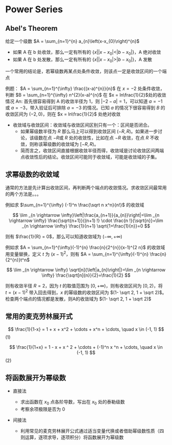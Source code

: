 # Power Series

## Abel's Theorem

给定一个级数 $A = \sum_{n=1}^{n} a_{n}\left(x-x_{0}\right)^{n}$

- 如果 A 在 b 处收敛，那么一定有所有的 $\{x | |x - x_0| < |b - x_0|\}$，A 绝对收敛
- 如果 A 在 b 处发散，那么一定有所有的 $\{x | |x - x_0| > |b - x_0|\}$，A 发散

一个常用的结论是，若幂级数再某点处条件收敛，则该点一定是收敛区间的一个端点

例题： $A = \sum_{n=1}^{\infty} \frac{(x-a)^{n}}{n}$ 在 $x = -2$ 处条件收敛，判断 $B = \sum_{n=1}^{\infty} n^{2}(x-a)^{n}$ 在 $x = ln\frac{1}{2}$处的收敛情况
An: 首先很容易得到 A 的收敛半径为 $1$，则 $|-2 - a| = 1$，可以知道 $a = -1$ 或 $a = -3$，带入验证后可排除 $a = -3$ 的情况。已知 $a$ 的情况下很容易得到 $B$ 的收敛区间为 $(-2, 0)$，则在 $x = ln\frac{1}{2}$ 处绝对收敛




- 收敛域与收敛区间：收敛域与收敛区间区别只有一个：区间是否闭合。
  - 如果幂级数半径为 $R$ 那么马上可以得到收敛区间 $(-R, R)$。如果进一步讨论，该级数在点 $-R$或 $R$ 处的收敛性，比如在点 $-R$ 收敛，在点 $R$ 不收敛，则称该幂级数的收敛域为 $[-R,R)$。
  - 简而言之，收敛区间直接根据收敛半径而得，收敛域是讨论收敛区间两端点收敛性后的结论。收敛区间可能同于收敛域，可能是收敛域的子集。

## 求幂级数的收敛域

通常的方法是先计算出收敛区间，再判断两个端点的收敛情况。求收敛区间最常用的两个方法是。。。

例如求 $\sum_{n=1}^{\infty} (-1)^n \frac{\sqrt n x^n}{n!}$ 的收敛域

$$
\lim _{n \rightarrow \infty}\left|\frac{a_{n+1}}{a_{n}}\right|=\lim _{n \rightarrow \infty} \frac{\sqrt{n+1}}{(n+1) !} \cdot \frac{n !}{\sqrt{n}}=\lim _{n \rightarrow \infty} \frac{1}{n+1} \sqrt{1+\frac{1}{n}}=0
$$

则有 $\frac{1}{R} = 0$，那么可以知道收敛域为 $(-\infty, +\infty)$

例如求 $A = \sum_{n=1}^{\infty}(-1)^{n} \frac{n}{2^{n}}(x-1)^{2 n}$ 的收敛域
用变量替换，定义 $t$ 为 $(x-1)^2$，则有 $A = \sum_{n=1}^{\infty}(-1)^{n} \frac{n}{2^{n}}t^n$

$$
\lim _{n \rightarrow \infty} \sqrt[n]{\left|a_{n}\right|}=\lim _{n \rightarrow \infty} \frac{\sqrt[n]{n}}{2}=\frac{1}{2}
$$

则有收敛半径 $R = 2$，因为 $t$ 的取值范围为 $[0, +\infty)$，则有收敛区间为 $[0, 2)$，将 $t = (x-1)^2$ 带入回去得到，$x$ 的幂级数的收敛区间为 $(1- \sqrt 2, 1 + \sqrt 2)$。检查两个端点的情况都是发散，则A的收敛域为 $(1- \sqrt 2, 1 + \sqrt 2)$

## 常用的麦克劳林展开式

$$ 
\frac{1}{1-x} = 1 + x + x^2 + \cdots + x^n + \cdots, \quad x \in (-1, 1) 
$$ (1)

$$
\frac{1}{1+x} = 1 - x + x ^ 2 + \cdots + (-1)^n x ^n + \cdots, \quad x \in (-1, 1)
$$ (2)

## 将函数展开为幂级数


- 直接法
  - 求出函数在 $x_0$ 点各阶导数，写出在 $x_0$ 处的泰勒级数
  - 考察余项极限是否为 $0$

- 间接法
  - 利用常见的麦克劳林展开公式通过适当变量代换或者借助幂级数性质（四则运算，逐项求导，逐项积分）将函数展开为幂级数